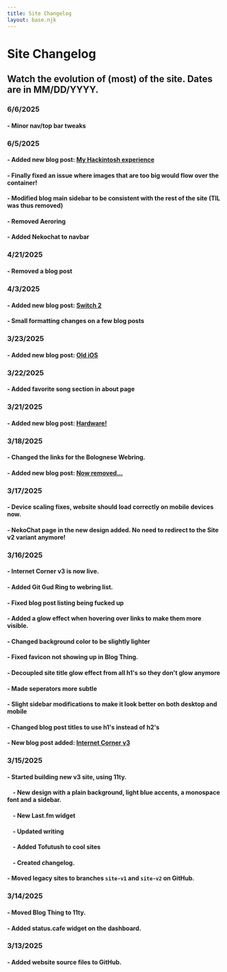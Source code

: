 ```yaml
---
title: Site Changelog
layout: base.njk
---
```


# Site Changelog
## Watch the evolution of (most) of the site. Dates are in MM/DD/YYYY.

### 6/6/2025
#### - Minor nav/top bar tweaks

### 6/5/2025
#### - Added new blog post: [My Hackintosh experience](/blog/posts/hackintosh)
#### - Finally fixed an issue where images that are too big would flow over the container!
#### - Modified blog main sidebar to be consistent with the rest of the site (TIL was thus removed)
#### - Removed Aeroring
#### - Added Nekochat to navbar

### 4/21/2025
#### - Removed a blog post

### 4/3/2025
#### - Added new blog post: [Switch 2](/blog/posts/switch2)
#### - Small formatting changes on a few blog posts

### 3/23/2025
#### - Added new blog post: [Old iOS](/blog/posts/old-ios/)

### 3/22/2025
#### - Added favorite song section in about page

### 3/21/2025
#### - Added new blog post: [Hardware!](/blog/posts/hardware)

### 3/18/2025
#### - Changed the links for the Bolognese Webring.
#### - Added new blog post: [Now removed...](#)

### 3/17/2025
#### - Device scaling fixes, website should load correctly on mobile devices now.
#### - NekoChat page in the new design added. No need to redirect to the Site v2 variant anymore!

### 3/16/2025
#### - Internet Corner v3 is now live.
#### - Added Git Gud Ring to webring list.
#### - Fixed blog post listing being fucked up
#### - Added a glow effect when hovering over links to make them more visible.
#### - Changed background color to be slightly lighter
#### - Fixed favicon not showing up in Blog Thing.
#### - Decoupled site title glow effect from all h1's so they don't glow anymore
#### - Made seperators more subtle
#### - Slight sidebar modifications to make it look better on both desktop and mobile
#### - Changed blog post titles to use h1's instead of h2's

#### - New blog post added: [Internet Corner v3](/blog/posts/internet-corner-v3/)

### 3/15/2025
#### - Started building new v3 site, using 11ty.
#### &nbsp;&nbsp;&nbsp;&nbsp;- New design with a plain background, light blue accents, a monospace font and a sidebar.
#### &nbsp;&nbsp;&nbsp;&nbsp;- New Last.fm widget
#### &nbsp;&nbsp;&nbsp;&nbsp;- Updated writing
#### &nbsp;&nbsp;&nbsp;&nbsp;- Added Tofutush to cool sites
#### &nbsp;&nbsp;&nbsp;&nbsp;- Created changelog.
#### - Moved legacy sites to branches `site-v1` and `site-v2` on GitHub.

### 3/14/2025
#### - Moved Blog Thing to 11ty.
#### - Added status.cafe widget on the dashboard.

### 3/13/2025
#### - Added website source files to GitHub.